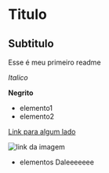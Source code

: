 # Titulo

## Subtitulo

Esse é meu primeiro readme

*Italico*

**Negrito**

- elemento1
- elemento2

[Link para algum lado](https://www.google.com)

![link da imagem](https://git-scm.com/images/progit2.png)
- elementos 
Daleeeeeee
